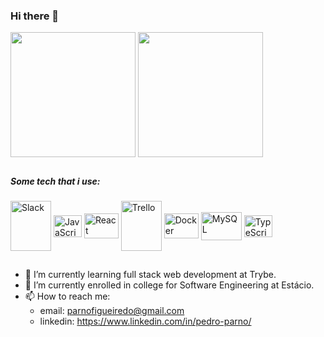 ### Hi there 👋


<div>
  <img height=200 align="center" src="https://github-readme-stats.vercel.app/api?username=pedro-parno&show_icons=true&theme=nord&include_all-commits=true&count_private=true"/>
  <img height=200 align="center" src="https://github-readme-stats.vercel.app/api/top-langs/?username=pedro-parno&layout=donut-vertical&theme=nord&card_width=300"/>
</div>

##

##### Some tech that i use:
<div style= "display: inline_block">
  <img align="center" alt="Slack" height="80" width="65" src="https://cdn.jsdelivr.net/gh/devicons/devicon@latest/icons/slack/slack-original-wordmark.svg" />
  <img align="center" alt="JavaScript" height="35" width="45" src="https://cdn.jsdelivr.net/gh/devicons/devicon@latest/icons/javascript/javascript-original.svg" />
  <img align="center" alt="React" height="40" width="55" src="https://cdn.jsdelivr.net/gh/devicons/devicon@latest/icons/react/react-original-wordmark.svg" />
  <img align="center" alt="Trello" height="80" width="65" src="https://cdn.jsdelivr.net/gh/devicons/devicon@latest/icons/trello/trello-original-wordmark.svg" />
  <img align="center" alt="Docker" height="40" width="55" src="https://cdn.jsdelivr.net/gh/devicons/devicon@latest/icons/docker/docker-original-wordmark.svg" />
  <img align="center" alt="MySQL" height="45" width="65" src="https://cdn.jsdelivr.net/gh/devicons/devicon@latest/icons/mysql/mysql-original-wordmark.svg" />
  <img align="center" alt="TypeScript" height="35" width="45" src="https://cdn.jsdelivr.net/gh/devicons/devicon@latest/icons/typescript/typescript-original.svg" />
</div>

##

- 🔭 I’m currently learning full stack web development at Trybe.
- 🌱 I’m currently enrolled in college for Software Engineering at Estácio.
- 📫 How to reach me:
  * email:  parnofigueiredo@gmail.com
  * linkedin: https://www.linkedin.com/in/pedro-parno/
